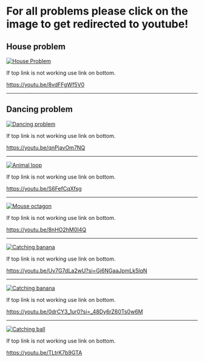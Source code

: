 # For all problems please click on the image to get redirected to youtube!

## House problem 
[![House Problem](https://github.com/Omeggos/EDS124BR/assets/105466539/a5f9d214-07ba-4dd4-9190-a6a71dedb26c)](https://youtu.be/8vdFFgWf5V0)


If top link is not working use link on bottom. 

https://youtu.be/8vdFFgWf5V0

---

## Dancing problem

[![Dancing problem](https://github.com/Omeggos/EDS124BR/assets/105466539/61ee167e-bbfd-41f0-a542-84b9d7b6da23)](https://youtu.be/6ku96RXZCuM)

If top link is not working use link on bottom.

https://youtu.be/qnPjavOm7NQ

---

[![Animal loop](https://github.com/Omeggos/EDS124BR/assets/105466539/ab901a6d-5f7b-472b-ac48-158292334926)](https://youtu.be/frSIJ7d-yP0)

If top link is not working use link on bottom.

https://youtu.be/S6FefCqXfsg

---

[![Mouse octagon](https://github.com/user-attachments/assets/098fe810-0a41-4f64-84c9-90c8faa464c7)](https://youtu.be/8nHO2hM0I4Q)

If top link is not working use link on bottom.

https://youtu.be/8nHO2hM0I4Q

---

[![Catching banana](https://github.com/user-attachments/assets/cb736b1c-12f0-46bc-9e7f-bc3c5e397c10)](https://youtu.be/Uv7G7dLa2wU?si=Gi6NGaaJpmLk5lqN)

If top link is not working use link on bottom.

https://youtu.be/Uv7G7dLa2wU?si=Gi6NGaaJpmLk5lqN

---

[![Catching banana](https://github.com/user-attachments/assets/f8ee5908-1dde-4c76-9552-cc8d307bee18)](https://youtu.be/0drCY3_1ur0?si=_48Dy6rZ60Ts0w6M)

If top link is not working use link on bottom.

https://youtu.be/0drCY3_1ur0?si=_48Dy6rZ60Ts0w6M

---

[![Catching ball](https://github.com/user-attachments/assets/59296799-06f7-4b18-961e-71e5d63967fa)](https://youtu.be/TLtrK7b9GTA)

If top link is not working use link on bottom.

https://youtu.be/TLtrK7b9GTA
